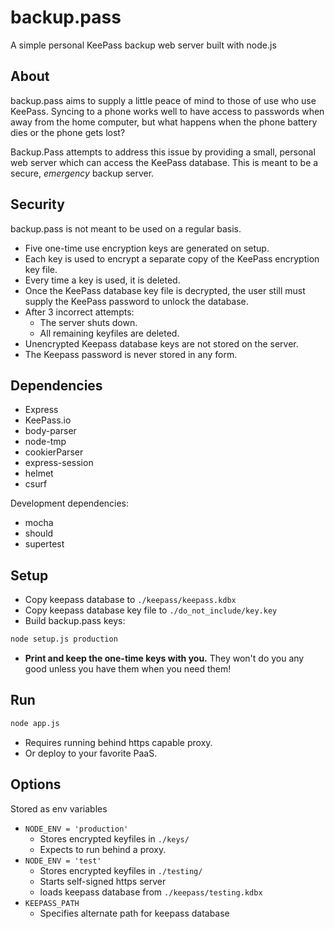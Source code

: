 backup.pass
==========

A simple personal KeePass backup web server built with node.js

## About

backup.pass aims to supply a little peace of mind to those of use
who use KeePass. Syncing to a phone works well to have access to
passwords when away from the home computer, but what happens when
the phone battery dies or the phone gets lost?

Backup.Pass attempts to address this issue by providing a small,
personal web server which can access the KeePass database. This is
meant to be a secure, *emergency* backup server.

## Security

backup.pass is not meant to be used on a regular basis.

- Five one-time use encryption keys are generated on setup.
- Each key is used to encrypt a separate copy of the KeePass
encryption key file. 
- Every time a key is used, it is deleted.
- Once the KeePass database key file is decrypted, the user still must
supply the KeePass password to unlock the database.
- After 3 incorrect attempts: 
   - The server shuts down.
   - All remaining keyfiles are deleted.
- Unencrypted Keepass database keys are not stored on the server.
- The Keepass password is never stored in any form.


## Dependencies

- Express
- KeePass.io
- body-parser
- node-tmp
- cookierParser
- express-session
- helmet
- csurf

Development dependencies:

- mocha
- should
- supertest

## Setup

- Copy keepass database to `./keepass/keepass.kdbx`
- Copy keepass database key file to `./do_not_include/key.key`
- Build backup.pass keys:

```bash
node setup.js production
```

- **Print and keep the one-time keys with you.** They won't do you any good unless you have them when you need them!

## Run


```bash
node app.js
```

- Requires running behind https capable proxy.
- Or deploy to your favorite PaaS.

## Options

Stored as env variables

- `NODE_ENV = 'production'`
    - Stores encrypted keyfiles in `./keys/`
    - Expects to run behind a proxy. 
- `NODE_ENV = 'test'`
    - Stores encrypted keyfiles in `./testing/`
    - Starts self-signed https server
    - loads keepass database from `./keepass/testing.kdbx`
- `KEEPASS_PATH`
    - Specifies alternate path for keepass database
